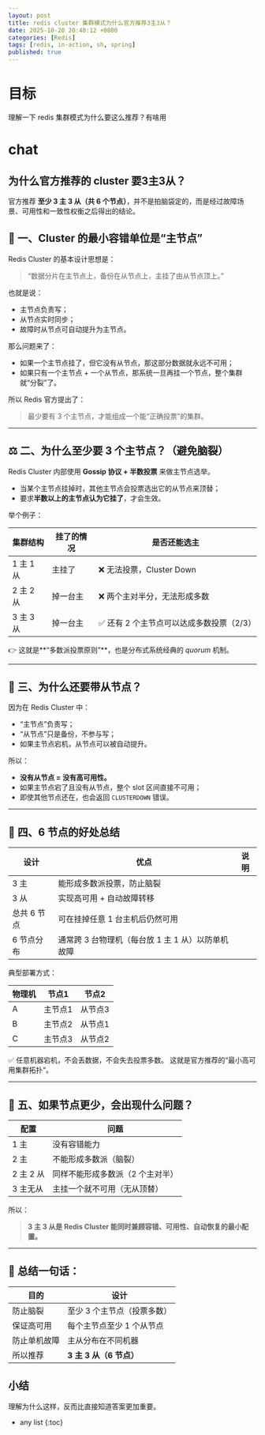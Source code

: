 ```yaml
---
layout: post
title: redis cluster 集群模式为什么官方推荐3主3从？
date: 2025-10-20 20:40:12 +0800
categories: [Redis]
tags: [redis, in-action, sh, spring]
published: true
---
```



# 目标

理解一下 redis 集群模式为什么要这么推荐？有啥用

# chat

## 为什么官方推荐的 cluster 要3主3从？

官方推荐 **至少 3 主 3 从（共 6 个节点）**，并不是拍脑袋定的，而是经过故障场景、可用性和一致性权衡之后得出的结论。

## 🧩 一、Cluster 的最小容错单位是“主节点”

Redis Cluster 的基本设计思想是：

> “数据分片在主节点上，备份在从节点上，主挂了由从节点顶上。”

也就是说：

* 主节点负责写；
* 从节点实时同步；
* 故障时从节点可自动提升为主节点。

那么问题来了：

* 如果一个主节点挂了，但它没有从节点，那这部分数据就永远不可用；
* 如果只有一个主节点 + 一个从节点，那系统一旦再挂一个节点，整个集群就“分裂”了。

所以 Redis 官方提出了：

> 最少要有 3 个主节点，才能组成一个能“正确投票”的集群。

---

## ⚖️ 二、为什么至少要 3 个主节点？（避免脑裂）

Redis Cluster 内部使用 **Gossip 协议 + 半数投票** 来做主节点选举。

* 当某个主节点挂掉时，其他主节点会投票选出它的从节点来顶替；
* 要求**半数以上的主节点认为它挂了**，才会生效。

举个例子：

| 集群结构    | 挂了的情况 | 是否还能选主                   |
| ------- | ----- | ------------------------ |
| 1 主 1 从 | 主挂了   | ❌ 无法投票，Cluster Down      |
| 2 主 2 从 | 掉一台主  | ❌ 两个主对半分，无法形成多数          |
| 3 主 3 从 | 掉一台主  | ✅ 还有 2 个主节点可以达成多数投票（2/3） |

👉 这就是**“多数派投票原则”**，也是分布式系统经典的 *quorum* 机制。

---

## 🧱 三、为什么还要带从节点？

因为在 Redis Cluster 中：

* “主节点”负责写；
* “从节点”只是备份，不参与写；
* 如果主节点宕机，从节点可以被自动提升。

所以：

* **没有从节点 = 没有高可用性。**
* 如果主节点宕了且没有从节点，整个 slot 区间直接不可用；
* 即使其他节点还在，也会返回 `CLUSTERDOWN` 错误。

---

## 🧮 四、6 节点的好处总结

| 设计      | 优点                            | 说明 |
| ------- | ----------------------------- | -- |
| 3 主     | 能形成多数派投票，防止脑裂                 |    |
| 3 从     | 实现高可用 + 自动故障转移                |    |
| 总共 6 节点 | 可在挂掉任意 1 台主机后仍然可用             |    |
| 6 节点分布  | 通常跨 3 台物理机（每台放 1 主 1 从）以防单机故障 |    |

典型部署方式：

| 物理机 | 节点1  | 节点2  |
| --- | ---- | ---- |
| A   | 主节点1 | 从节点3 |
| B   | 主节点2 | 从节点1 |
| C   | 主节点3 | 从节点2 |

✅ 任意机器宕机，不会丢数据，不会失去投票多数。
这就是官方推荐的“最小高可用集群拓扑”。

---

## 🧠 五、如果节点更少，会出现什么问题？

| 配置      | 问题                |
| ------- | ----------------- |
| 1 主     | 没有容错能力            |
| 2 主     | 不能形成多数派（脑裂）       |
| 2 主 2 从 | 同样不能形成多数派（2 个主对半） |
| 3 主无从   | 主挂一个就不可用（无从顶替）    |

所以：

> **3 主 3 从是 Redis Cluster 能同时兼顾容错、可用性、自动恢复的最小配置。**

---

## 🚀 总结一句话：

| 目的     | 设计                |
| ------ | ----------------- |
| 防止脑裂   | 至少 3 个主节点（投票多数）   |
| 保证高可用  | 每个主节点至少 1 个从节点    |
| 防止单机故障 | 主从分布在不同机器         |
| 所以推荐   | **3 主 3 从（6 节点）** |

## 小结

理解为什么这样，反而比直接知道答案更加重要。

* any list
{:toc}